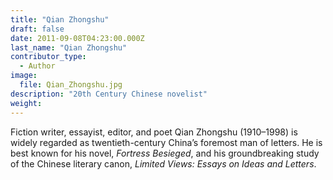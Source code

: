 ```yaml
---
title: "Qian Zhongshu"
draft: false
date: 2011-09-08T04:23:00.000Z
last_name: "Qian Zhongshu"
contributor_type:
  - Author
image:
  file: Qian_Zhongshu.jpg
description: "20th Century Chinese novelist"
weight:
---
```


Fiction writer, essayist, editor, and poet Qian Zhongshu (1910–1998) is widely regarded as twentieth-century China’s foremost man of letters. He is best known for his novel, _Fortress Besieged_, and his groundbreaking study of the Chinese literary canon, _Limited Views: Essays on Ideas and Letters_.

